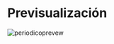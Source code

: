 # Previsualización
![periodicoprevew](https://github.com/alejandrofr2004/ProyectoPeriodico/assets/145281355/349f90f0-bb94-4436-8e0c-e4b51ebf26af)
